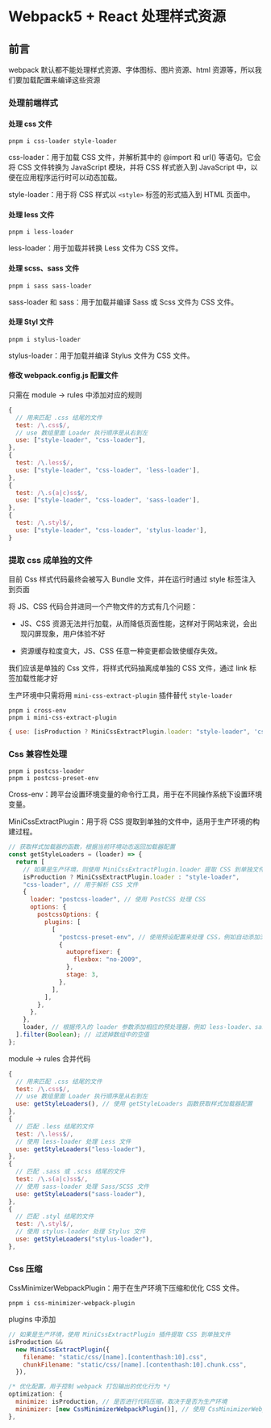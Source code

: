 # Webpack5 + React 处理样式资源

## 前言

webpack 默认都不能处理样式资源、字体图标、图片资源、html 资源等，所以我们要加载配置来编译这些资源

### 处理前端样式

#### 处理 css 文件

```
pnpm i css-loader style-loader   
```

css-loader：用于加载 CSS 文件，并解析其中的 @import 和 url() 等语句。它会将 CSS 文件转换为 JavaScript 模块，并将 CSS 样式嵌入到 JavaScript 中，以便在应用程序运行时可以动态加载。

style-loader：用于将 CSS 样式以 `<style>` 标签的形式插入到 HTML 页面中。

#### 处理 less 文件

```
pnpm i less-loader
```

less-loader：用于加载并转换 Less 文件为 CSS 文件。

#### 处理 scss、sass 文件

```
pnpm i sass sass-loader
```

sass-loader 和 sass：用于加载并编译 Sass 或 Scss 文件为 CSS 文件。

#### 处理 Styl 文件

```
pnpm i stylus-loader
```

stylus-loader：用于加载并编译 Stylus 文件为 CSS 文件。

#### 修改 webpack.config.js 配置文件

只需在 module -> rules 中添加对应的规则

```js
{
  // 用来匹配 .css 结尾的文件
  test: /\.css$/,
  // use 数组里面 Loader 执行顺序是从右到左
  use: ["style-loader", "css-loader"],
},
{
  test: /\.less$/,
  use: ["style-loader", "css-loader", 'less-loader'],
},
{
  test: /\.s(a|c)ss$/,
  use: ["style-loader", "css-loader", 'sass-loader'],
},
{
  test: /\.styl$/,
  use: ["style-loader", "css-loader", 'stylus-loader'],
}
```
### 提取 css 成单独的文件

目前 Css 样式代码最终会被写入 Bundle 文件，并在运行时通过 style 标签注入到页面

将 JS、CSS 代码合并进同一个产物文件的方式有几个问题：

* JS、CSS 资源无法并行加载，从而降低页面性能，这样对于网站来说，会出现闪屏现象，用户体验不好

* 资源缓存粒度变大，JS、CSS 任意一种变更都会致使缓存失效。

我们应该是单独的 Css 文件，将样式代码抽离成单独的 CSS 文件，通过 link 标签加载性能才好

生产环境中只需将用 `mini-css-extract-plugin` 插件替代 `style-loader`

```
pnpm i cross-env
pnpm i mini-css-extract-plugin
```

```js
{ use: [isProduction ? MiniCssExtractPlugin.loader: "style-loader", 'css-loader'] }
```

### Css 兼容性处理

```
pnpm i postcss-loader
pnpm i postcss-preset-env
```
Cross-env：跨平台设置环境变量的命令行工具，用于在不同操作系统下设置环境变量。

MiniCssExtractPlugin：用于将 CSS 提取到单独的文件中，适用于生产环境的构建过程。

```js
// 获取样式加载器的函数，根据当前环境动态返回加载器配置
const getStyleLoaders = (loader) => {
  return [
    // 如果是生产环境，则使用 MiniCssExtractPlugin.loader 提取 CSS 到单独文件，否则使用 style-loader 将样式注入到 DOM 中
    isProduction ? MiniCssExtractPlugin.loader : "style-loader",
    "css-loader", // 用于解析 CSS 文件
    {
      loader: "postcss-loader", // 使用 PostCSS 处理 CSS
      options: {
        postcssOptions: {
          plugins: [
            [
              "postcss-preset-env", // 使用预设配置来处理 CSS，例如自动添加浏览器前缀
              {
                autoprefixer: {
                  flexbox: "no-2009",
                },
                stage: 3,
              },
            ],
          ],
        },
      },
    },
    loader, // 根据传入的 loader 参数添加相应的预处理器，例如 less-loader、sass-loader 等
  ].filter(Boolean); // 过滤掉数组中的空值
};
```


module -> rules 合并代码
```js
{
  // 用来匹配 .css 结尾的文件
  test: /\.css$/,
  // use 数组里面 Loader 执行顺序是从右到左
  use: getStyleLoaders(), // 使用 getStyleLoaders 函数获取样式加载器配置
},
{
  // 匹配 .less 结尾的文件
  test: /\.less$/,
  // 使用 less-loader 处理 Less 文件
  use: getStyleLoaders("less-loader"),
},
{
  // 匹配 .sass 或 .scss 结尾的文件
  test: /\.s(a|c)ss$/,
  // 使用 sass-loader 处理 Sass/SCSS 文件
  use: getStyleLoaders("sass-loader"),
},
{
  // 匹配 .styl 结尾的文件
  test: /\.styl$/,
  // 使用 stylus-loader 处理 Stylus 文件
  use: getStyleLoaders("stylus-loader"),
},
```

### Css 压缩 

CssMinimizerWebpackPlugin：用于在生产环境下压缩和优化 CSS 文件。
```
pnpm i css-minimizer-webpack-plugin
```
plugins 中添加

```js
// 如果是生产环境，使用 MiniCssExtractPlugin 插件提取 CSS 到单独文件
isProduction &&
  new MiniCssExtractPlugin({
    filename: "static/css/[name].[contenthash:10].css",
    chunkFilename: "static/css/[name].[contenthash:10].chunk.css",
  }),
```

```js
/* 优化配置，用于控制 webpack 打包输出的优化行为 */
optimization: {
  minimize: isProduction, // 是否进行代码压缩，取决于是否为生产环境
  minimizer: [new CssMinimizerWebpackPlugin()], // 使用 CssMinimizerWebpackPlugin 插件来压缩 CSS 文件
},
```